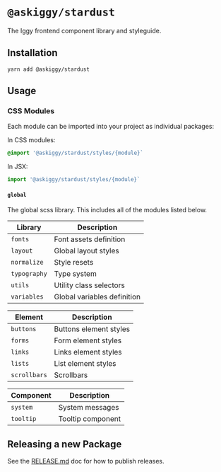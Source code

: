 # `@askiggy/stardust`

The Iggy frontend component library and styleguide.

## Installation

```
yarn add @askiggy/stardust
```

## Usage

### CSS Modules

Each module can be imported into your project as individual packages:

In CSS modules:
```css
@import '@askiggy/stardust/styles/{module}`
```

In JSX:
```javascript
import '@askiggy/stardust/styles/{module}`
```

####  `global`

The global scss library. This includes all of the modules listed below.

Library | Description
---|---
`fonts` | Font assets definition
`layout` | Global layout styles
`normalize` | Style resets
`typography` | Type system
`utils` | Utility class selectors
`variables` | Global variables definition

Element | Description
---|---
`buttons` | Buttons element styles
`forms` | Form element styles
`links` | Links element styles
`lists` | List element styles
`scrollbars` | Scrollbars

Component | Description
---|---
`system` | System messages
`tooltip` | Tooltip component


## Releasing a new Package

See the [RELEASE.md](RELEASE.md) doc for how to publish releases.
